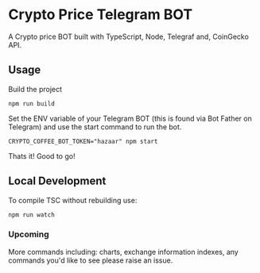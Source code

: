 # Crypto Price Telegram BOT

A Crypto price BOT built with TypeScript, Node, Telegraf and, CoinGecko API.

## Usage

Build the project

```console
npm run build
```

Set the ENV variable of your Telegram BOT (this is found via Bot Father on Telegram) and use the start command to run the bot.

```console
CRYPTO_COFFEE_BOT_TOKEN="hazaar" npm start
```

Thats it! Good to go!

## Local Development

To compile TSC without rebuilding use:

```console
npm run watch
```

### Upcoming

More commands including: charts, exchange information indexes, any commands you'd like to see please raise an issue.
